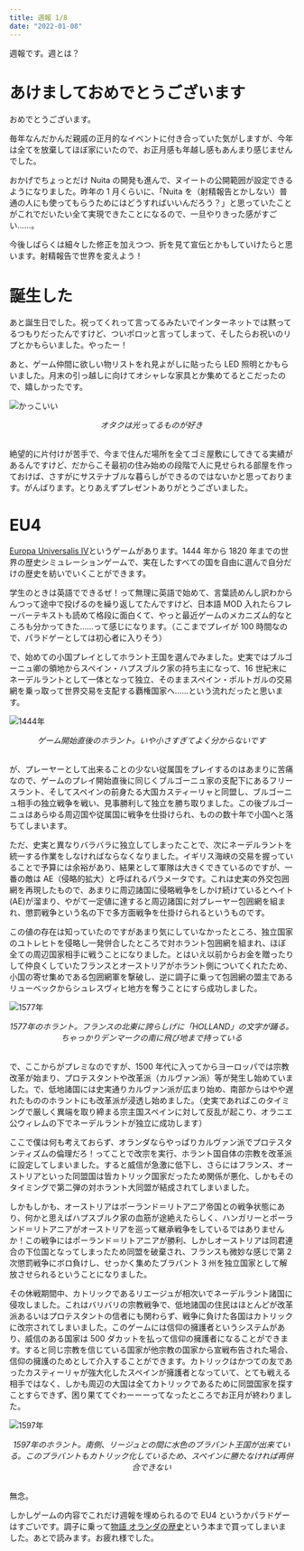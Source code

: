 ```yaml
---
title: 週報 1/8
date: "2022-01-08"
---
```


週報です。週とは？

# あけましておめでとうございます

おめでとうございます。

毎年なんだかんだ親戚の正月的なイベントに付き合っていた気がしますが、今年は全てを放棄してほぼ家にいたので、お正月感も年越し感もあんまり感じませんでした。

おかげでちょっとだけ Nuita の開発も進んで、ヌイートの公開範囲が設定できるようになりました。昨年の 1 月くらいに、「Nuita を（射精報告とかしない）普通の人にも使ってもらうためにはどうすればいいんだろう？」と思っていたことがこれでだいたい全て実現できたことになるので、一旦やりきった感がすごい……。

今後しばらくは細々した修正を加えつつ、折を見て宣伝とかもしていけたらと思います。射精報告で世界を変えよう！

# 誕生した

あと誕生日でした。祝ってくれって言ってるみたいでインターネットでは黙ってるつもりだったんですけど、ついポロッと言ってしまって、そしたらお祝いのリプとかもらいました。やったー！

あと、ゲーム仲間に欲しい物リストをれ見よがしに貼ったら LED 照明とかもらいました。月末の引っ越しに向けてオシャレな家具とか集めてるとこだったので、嬉しかったです。

![かっこいい](../../assets/220108/led.png)

<center><i>オタクは光ってるものが好き</i></center>

<br>

絶望的に片付けが苦手で、今まで住んだ場所を全てゴミ屋敷にしてきてる実績があるんですけど、だからこそ最初の住み始めの段階で人に見せられる部屋を作っておけば、さすがにサステナブルな暮らしができるのではないかと思っております。がんばります。とりあえずプレゼントありがとうございました。

# EU4

[Europa Universalis IV](https://store.steampowered.com/app/236850/Europa_Universalis_IV/?l=japanese)というゲームがあります。1444 年から 1820 年までの世界の歴史シミュレーションゲームで、実在したすべての国を自由に選んで自分だけの歴史を紡いでいくことができます。

学生のときは英語でできるぜ！って無理に英語で始めて、言葉読めんし訳わからんつって途中で投げるのを繰り返してたんですけど、日本語 MOD 入れたらフレーバーテキストも読めて格段に面白くて、やっと最近ゲームのメカニズム的なところも分かってきた……って感じになります。（ここまでプレイが 100 時間なので、パラドゲーとしては初心者に入りそう）

で、始めての小国プレイとしてホラント王国を選んでみました。史実ではブルゴーニュ卿の領地からスペイン・ハプスブルク家の持ち主になって、16 世紀末にネーデルラントとして一体となって独立、そのままスペイン・ポルトガルの交易網を乗っ取って世界交易を支配する覇権国家へ……という流れだったと思います。

![1444年](../../assets/220108/1444.jpeg)

<center><i>ゲーム開始直後のホラント。いや小さすぎてよく分からないです</i></center>

<br>

が、プレーヤーとして出来ることの少ない従属国をプレイするのはあまりに苦痛なので、ゲームのプレイ開始直後に同じくブルゴーニュ家の支配下にあるフリースラント、そしてスペインの前身たる大国カスティーリャと同盟し、ブルゴーニュ相手の独立戦争を戦い、見事勝利して独立を勝ち取りました。この後ブルゴーニュはあらゆる周辺国や従属国に戦争を仕掛けられ、ものの数十年で小国へと落ちてしまいます。

ただ、史実と異なりバラバラに独立してしまったことで、次にネーデルラントを統一する作業をしなければならなくなりました。イギリス海峡の交易を握っていることで予算には余裕があり、結果として軍隊は大きくできているのですが、一番の敵は AE（侵略的拡大）と呼ばれるパラメータです。これは史実の外交包囲網を再現したもので、あまりに周辺諸国に侵略戦争をしかけ続けているとヘイト(AE)が溜まり、やがて一定値に達すると周辺諸国に対プレーヤー包囲網を組まれ、懲罰戦争という名の下で多方面戦争を仕掛けられるというものです。

この値の存在は知っていたのですがあまり気にしていなかったところ、独立国家のユトレヒトを侵略し一発併合したところで対ホラント包囲網を組まれ、ほぼ全ての周辺国家相手に戦うことになりました。とはいえ以前からお金を贈ったりして仲良くしていたフランスとオーストリアがホラント側についてくれたため、小国の寄せ集めである包囲網軍を撃破し、逆に調子に乗って包囲網の盟主であるリューベックからシュレスヴィヒ地方を奪うことにすら成功しました。

![1577年](../../assets/220108/1577.jpeg)

<center><i>1577年のホラント。フランスの北東に誇らしげに「HOLLAND」の文字が踊る。ちゃっかりデンマークの南に飛び地まで持っている</i></center>

<br>

で、ここからがプレミなのですが、1500 年代に入ってからヨーロッパでは宗教改革が始まり、プロテスタントや改革派（カルヴァン派）等が発生し始めていました。で、低地諸国には史実通りカルヴァン派が広まり始め、南部からはやや遅れたもののホラントにも改革派が浸透し始めました。（史実であればこのタイミングで厳しく異端を取り締まる宗主国スペインに対して反乱が起こり、オラニエ公ウィレムの下でネーデルラントが独立に成功します）

ここで僕は何も考えておらず、オランダならやっぱりカルヴァン派でプロテスタンティズムの倫理だろ！ってことで改宗を実行、ホラント国自体の宗教を改革派に設定してしまいました。すると威信が急激に低下し、さらにはフランス、オーストリアといった同盟国は皆カトリック国家だったため関係が悪化、しかもそのタイミングで第二弾の対ホラント大同盟が結成されてしまいました。

しかもしかも、オーストリアはポーランド＝リトアニア帝国との戦争状態にあり、何かと思えばハプスブルク家の血筋が途絶えたらしく、ハンガリーとポーランド＝リトアニアがオーストリアを巡って継承戦争をしているではありませんか！この戦争にはポーランド＝リトアニアが勝利、しかしオーストリアは同君連合の下位国となってしまったため同盟を破棄され、フランスも微妙な感じで第 2 次懲罰戦争にボロ負けし、せっかく集めたブラバント 3 州を独立国家として解放させられるということになりました。

その休戦期間中、カトリックであるリエージュが相次いでネーデルラント諸国に侵攻しました。これはバリバリの宗教戦争で、低地諸国の住民はほとんどが改革派あるいはプロテスタントの信者にも関わらず、戦争に負けた各国はカトリックに改宗されてしまいました。このゲームには信仰の擁護者というシステムがあり、威信のある国家は 500 ダカットを払って信仰の擁護者になることができます。すると同じ宗教を信じている国家が他宗教の国家から宣戦布告された場合、信仰の擁護のためとして介入することができます。カトリックはかつての友であったカスティーリャが強大化したスペインが擁護者となっていて、とても戦える相手ではなく、しかも周辺の大国は全てカトリックであるために同盟国家を探すことすらできず、困り果ててぐわーーーってなったところでお正月が終わりました。

![1597年](../../assets/220108/1597.jpeg)

<center><i>1597年のホラント。南側、リージュとの間に水色のブラバント王国が出来ている。このブラバントもカトリック化しているため、スペインに勝たなければ再併合できない</i></center>

<br>

無念。

しかしゲームの内容でこれだけ週報を埋められるので EU4 というかパラドゲーはすごいです。調子に乗って[物語 オランダの歴史](https://www.amazon.co.jp/dp/B07FDTV5SP)という本まで買ってしまいました。あとで読みます。お疲れ様でした。
